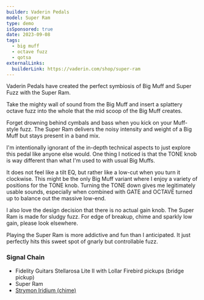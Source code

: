 ```yaml
---
builder: Vaderin Pedals
model: Super Ram
type: demo
isSponsored: true
date: 2023-09-08
tags:
  - big muff
  - octave fuzz
  - qotsa
externalLinks:
  builderLink: https://vaderin.com/shop/super-ram
---
```


Vaderin Pedals have created the perfect symbiosis of Big Muff and Super Fuzz with the Super Ram.

Take the mighty wall of sound from the Big Muff and insert a splattery octave fuzz into the whole that the mid scoop of the Big Muff creates.

Forget drowning behind cymbals and bass when you kick on your Muff-style fuzz. The Super Ram delivers the noisy intensity and weight of a Big Muff but stays present in a band mix.

I'm intentionally ignorant of the in-depth technical aspects to just explore this pedal like anyone else would. One thing I noticed is that the TONE knob is way different than what I'm used to with usual Big Muffs.

It does not feel like a tilt EQ, but rather like a low-cut when you turn it clockwise. This might be the only Big Muff variant where I enjoy a variety of positions for the TONE knob. Turning the TONE down gives me legitimately usable sounds, especially when combined with GATE and OCTAVE turned up to balance out the massive low-end.

I also love the design decision that there is no actual gain knob. The Super Ram is made for sludgy fuzz. For edge of breakup, chime and sparkly low gain, please look elsewhere.

Playing the Super Ram is more addictive and fun than I anticipated. It just perfectly hits this sweet spot of gnarly but controllable fuzz.

### Signal Chain

- Fidelity Guitars Stellarosa Lite II with Lollar Firebird pickups (bridge pickup)
- Super Ram
- [Strymon Iridium (chime)](/demos/strymon-iridium)

